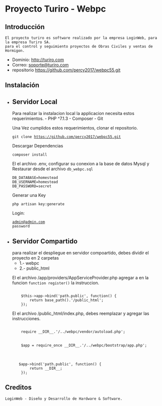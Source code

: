 <h1>Proyecto Turiro - Webpc</h1>

## Introducción
    El proyecto turiro es software realizado por la empresa LoginWeb, para la empresa Turiro SA.
    para el control y seguimiento proyectos de Obras Civiles y ventas de Hormigon.

-   Dominio:    http://turiro.com
-   Correo:     soporte@turiro.com
-   repositorio https://github.com/percy2017/webpc55.git
## Instalación
-   <h2>Servidor Local</h2>Para realizar la instalacion local la applicacion necesita estos requerimientos.
    -   PHP ^7.1.3
    -   Composer
    -   Git

    Una Vez cumplidos estos requerimientos, clonar el repositorio.

    <code>git clone https://github.com/percy2017/webpc55.git</code>

    Descargar Dependencias

    <code>composer install</code>

    El el archivo .env, configurar su conexion a la base de datos Mysql y Restaurar desde el archivo <code>db_webpc.sql</code>

    <code>DB_DATABASE=homestead</code><br>
    <code>DB_USERNAME=homestead</code><br>
    <code>DB_PASSWORD=secret</code>

    Generar una Key

    <code>php artisan key:generate</code>

    Login:

    <code>admin@admin.com</code><br>
    <code>password</code><br>
-   <h2>Servidor Compartido</h2>para realizar el despliegue en servidor compoartido, debes dividir el proyecto en 2 carpetas 

    -   1.- webpc
    -   2.- public_html

    El el archivo  /app/providers/AppServiceProvider.php agregar a en la funcion <code>function register()</code> la instruccion.

    <code>
        $this->app->bind('path.public', function() {
            return base_path().'/public_html';
        });
    </code> 

    El el archivo /public_html/index.php, debes reemplazar y agregar las instrucciones.

    <code>
        require __DIR__.'/../webpc/vendor/autoload.php';
    </code>
    <br>
    <code>
        $app = require_once __DIR__.'/../webpc/bootstrap/app.php';
    </code>
    <br>
    <br>
    <code>
       $app->bind('path.public', function() {
            return __DIR__;
        });
    </code>

## Creditos
    LoginWeb - Diseño y Desarrollo de Hardware & Software.
